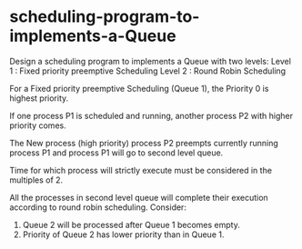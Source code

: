 # scheduling-program-to-implements-a-Queue

Design a scheduling program to implements a Queue with two levels:
Level 1 : Fixed priority preemptive Scheduling
Level 2 : Round Robin Scheduling

For a Fixed priority preemptive Scheduling (Queue 1), the Priority 0 is highest priority.

If one process P1 is scheduled and running, another process P2 with higher priority comes.

The New process (high priority) process P2 preempts currently running process P1 and process P1
will go to second level queue.

Time for which process will strictly execute must be considered in the multiples of 2.

All the processes in second level queue will complete their execution according to round
robin scheduling.
Consider:
1. Queue 2 will be processed after Queue 1 becomes empty.
2. Priority of Queue 2 has lower priority than in Queue 1.

